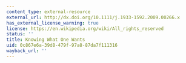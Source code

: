 ```yaml
---
content_type: external-resource
external_url: http://dx.doi.org/10.1111/j.1933-1592.2009.00266.x
has_external_license_warning: true
license: https://en.wikipedia.org/wiki/All_rights_reserved
status: ''
title: Knowing What One Wants
uid: 0c867e6a-39d8-479f-97a8-87da7f111316
wayback_url: ''
---
```

